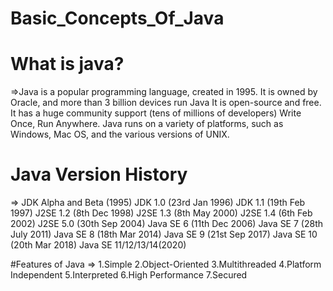 # Basic_Concepts_Of_Java

  # What is java?
=>Java is a popular programming language, created in 1995. 
  It is owned by Oracle, and more than 3 billion devices run Java 
  It is open-source and free. 
  It has a huge community support (tens of millions of developers) 
  Write Once, Run Anywhere. 
  Java runs on a variety of platforms, such as Windows, Mac OS, and the various versions of UNIX.
  
  # Java Version History
=> JDK Alpha and Beta (1995) 
   JDK 1.0 (23rd Jan 1996) 
   JDK 1.1 (19th Feb 1997) 
   J2SE 1.2 (8th Dec 1998) 
   J2SE 1.3 (8th May 2000)
   J2SE 1.4 (6th Feb 2002) 
   J2SE 5.0 (30th Sep 2004) 
   Java SE 6 (11th Dec 2006)
   Java SE 7 (28th July 2011)
   Java SE 8 (18th Mar 2014) 
   Java SE 9 (21st Sep 2017) 
   Java SE 10 (20th Mar 2018) 
   Java SE 11/12/13/14(2020)
   
   #Features of Java 
=> 1.Simple 
   2.Object-Oriented
   3.Multithreaded 
   4.Platform Independent
   5.Interpreted
   6.High Performance
   7.Secured
   
